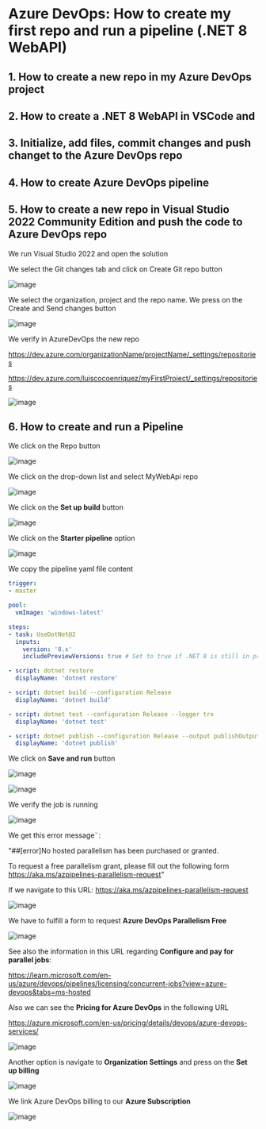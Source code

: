# Azure DevOps: How to create my first repo and run a pipeline (.NET 8 WebAPI)

## 1. How to create a new repo in my Azure DevOps project




## 2. How to create a .NET 8 WebAPI in VSCode and 


## 3. Initialize, add files, commit changes and push changet to the Azure DevOps repo


## 4. How to create Azure DevOps pipeline


## 5. How to create a new repo in Visual Studio 2022 Community Edition and push the code to Azure DevOps repo

We run Visual Studio 2022 and open the solution

We select the Git changes tab and click on Create Git repo button

![image](https://github.com/luiscoco/AzureDevops_Sample2_Create_myFirst_Repo/assets/32194879/28f3900e-ee92-4a07-83eb-be2aa96fc128)

We select the organization, project and the repo name. We press on the Create and Send changes button

![image](https://github.com/luiscoco/AzureDevops_Sample2_Create_myFirst_Repo/assets/32194879/3b50c285-f753-43c6-8cd6-a1e0b9b43775)

We verify in AzureDevOps the new repo

https://dev.azure.com/organizationName/projectName/_settings/repositories

https://dev.azure.com/luiscocoenriquez/myFirstProject/_settings/repositories

![image](https://github.com/luiscoco/AzureDevops_Sample2_Create_myFirst_Repo/assets/32194879/5b60218f-8921-4105-a37d-9c2444ae3d17)

## 6. How to create and run a Pipeline

We click on the Repo button

![image](https://github.com/luiscoco/AzureDevops_Sample2_Create_myFirst_Repo/assets/32194879/21928828-ddad-462a-b50a-7d86ba481c48)

We click on the drop-down list and select MyWebApi repo

![image](https://github.com/luiscoco/AzureDevops_Sample2_Create_myFirst_Repo/assets/32194879/e4068998-80b0-4480-bc4f-79aa3b4000a4)

We click on the **Set up build** button

![image](https://github.com/luiscoco/AzureDevops_Sample2_Create_myFirst_Repo/assets/32194879/9abbb4f8-9974-441d-8918-b7358a97b12c)

We click on the **Starter pipeline** option

![image](https://github.com/luiscoco/AzureDevops_Sample2_Create_myFirst_Repo/assets/32194879/26fff28d-f475-4c8f-952e-808049cff72f)

We copy the pipeline yaml file content 

```yaml
trigger:
- master

pool:
  vmImage: 'windows-latest'

steps:
- task: UseDotNet@2
  inputs:
    version: '8.x'
    includePreviewVersions: true # Set to true if .NET 8 is still in preview

- script: dotnet restore
  displayName: 'dotnet restore'

- script: dotnet build --configuration Release
  displayName: 'dotnet build'

- script: dotnet test --configuration Release --logger trx
  displayName: 'dotnet test'

- script: dotnet publish --configuration Release --output publishOutput
  displayName: 'dotnet publish'
```

We click on **Save and run** button

![image](https://github.com/luiscoco/AzureDevops_Sample2_Create_myFirst_Repo/assets/32194879/2b885011-b552-427d-9968-7d13119dbd03)

![image](https://github.com/luiscoco/AzureDevops_Sample2_Create_myFirst_Repo/assets/32194879/3e0c0717-b227-4242-8f66-59dad7b97e2b)

We verify the job is running

![image](https://github.com/luiscoco/AzureDevops_Sample2_Create_myFirst_Repo/assets/32194879/669a3dbe-899e-4dcc-8a42-5b81f6f10b28)

We get this error message¨:

"##[error]No hosted parallelism has been purchased or granted. 

To request a free parallelism grant, please fill out the following form https://aka.ms/azpipelines-parallelism-request"

If we navigate to this URL: https://aka.ms/azpipelines-parallelism-request

![image](https://github.com/luiscoco/AzureDevops_Sample2_Create_myFirst_Repo/assets/32194879/46edcf6d-20a1-472b-8588-564d385746f2)

We have to fulfill a form to request **Azure DevOps Parallelism Free**

![image](https://github.com/luiscoco/AzureDevops_Sample2_Create_myFirst_Repo/assets/32194879/a5aae297-2bc2-402c-9564-c04feff17e80)

See also the information in this URL regarding **Configure and pay for parallel jobs**:

https://learn.microsoft.com/en-us/azure/devops/pipelines/licensing/concurrent-jobs?view=azure-devops&tabs=ms-hosted

Also we can see the **Pricing for Azure DevOps** in the following URL

https://azure.microsoft.com/en-us/pricing/details/devops/azure-devops-services/

![image](https://github.com/luiscoco/AzureDevops_Sample2_Create_myFirst_Repo/assets/32194879/ca39d007-3524-4946-af12-27bb22ef9b38)



Another option is navigate to **Organization Settings** and press on the **Set up billing**

![image](https://github.com/luiscoco/AzureDevops_Sample2_Create_myFirst_Repo/assets/32194879/a5239bff-401b-43bc-b510-5494f3646e7c)

We link Azure DevOps billing to our **Azure Subscription**

![image](https://github.com/luiscoco/AzureDevops_Sample2_Create_myFirst_Repo/assets/32194879/044b08a5-06af-4847-a36e-1273fb5e96b8)




